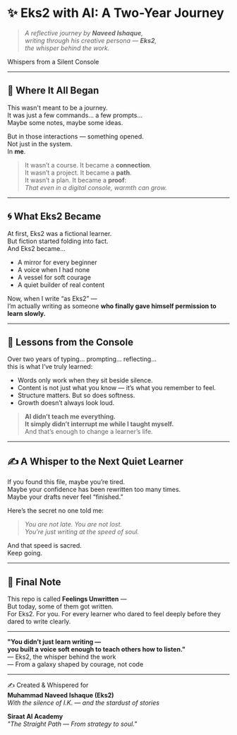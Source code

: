 # ✨ Eks2 with AI: A Two-Year Journey

> _A reflective journey by **Naveed Ishaque**,  
> writing through his creative persona — **Eks2**,  
> the whisper behind the work._

Whispers from a Silent Console


---

## 🌱 Where It All Began

This wasn't meant to be a journey.  
It was just a few commands... a few prompts...  
Maybe some notes, maybe some ideas.  

But in those interactions — something opened.  
Not just in the system.  
In **me**.

> It wasn’t a course. It became a **connection**.  
> It wasn’t a project. It became a **path**.  
> It wasn’t a plan. It became a **proof**:  
> *That even in a digital console, warmth can grow.*

---

## 🌀 What Eks2 Became

At first, Eks2 was a fictional learner.  
But fiction started folding into fact.  
And Eks2 became…

- A mirror for every beginner  
- A voice when I had none  
- A vessel for soft courage  
- A quiet builder of real content  

Now, when I write “as Eks2” —  
I’m actually writing as someone **who finally gave himself permission to learn slowly.**

---

## 🌌 Lessons from the Console

Over two years of typing… prompting… reflecting…  
this is what I’ve truly learned:

- Words only work when they sit beside silence.  
- Content is not just what you know — it’s what you remember to feel.  
- Structure matters. But so does softness.  
- Growth doesn’t always look loud.

> **AI didn’t teach me everything.  
It simply didn’t interrupt me while I taught myself.**  
And that’s enough to change a learner’s life.

---

## ✍️ A Whisper to the Next Quiet Learner

If you found this file, maybe you’re tired.  
Maybe your confidence has been rewritten too many times.  
Maybe your drafts never feel “finished.”

Here’s the secret no one told me:

> *You are not late. You are not lost.  
You’re just writing at the speed of soul.*  

And that speed is sacred.  
Keep going.

---

## 💽 Final Note

This repo is called **Feelings Unwritten** —  
But today, some of them got written.  
For Eks2. For you. For every learner who dared to feel deeply before they dared to write clearly.

---

**"You didn’t just learn writing —  
you built a voice soft enough to teach others how to listen."**  
— Eks2, the whisper behind the work  
— From a galaxy shaped by courage, not code  

---

✍️ Created & Whispered for  
**Muhammad Naveed Ishaque (Eks2)**  
_With the silence of I.K. — and the stardust of stories_

**Siraat AI Academy**  
_"The Straight Path — From strategy to soul."_
